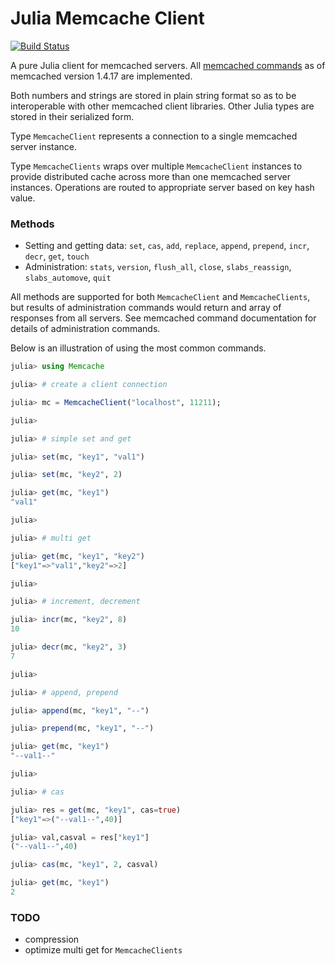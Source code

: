 # Julia Memcache Client

[![Build Status](https://travis-ci.org/tanmaykm/Memcache.jl.png)](https://travis-ci.org/tanmaykm/Memcache.jl)

A pure Julia client for memcached servers. All [memcached commands](https://github.com/memcached/memcached/wiki/Commands) as of memcached version 1.4.17 are implemented.

Both numbers and strings are stored in plain string format so as to be interoperable with other memcached client libraries. Other Julia types are stored in their serialized form.

Type `MemcacheClient` represents a connection to a single memcached server instance.

Type `MemcacheClients` wraps over multiple `MemcacheClient` instances to provide distributed cache across more than one memcached server instances. Operations are routed to appropriate server based on key hash value.


### Methods
- Setting and getting data: `set`, `cas`, `add`, `replace`, `append`, `prepend`, `incr`, `decr`, `get`, `touch`
- Administration: `stats`, `version`, `flush_all`, `close`, `slabs_reassign`, `slabs_automove`, `quit`

All methods are supported for both `MemcacheClient` and `MemcacheClients`, but results of administration commands would return and array of responses from all servers. See memcached command documentation for details of administration commands. 

Below is an illustration of using the most common commands.

````julia
julia> using Memcache

julia> # create a client connection

julia> mc = MemcacheClient("localhost", 11211);

julia> 

julia> # simple set and get

julia> set(mc, "key1", "val1")

julia> set(mc, "key2", 2)

julia> get(mc, "key1")
"val1"

julia> 

julia> # multi get

julia> get(mc, "key1", "key2")
["key1"=>"val1","key2"=>2]

julia> 

julia> # increment, decrement

julia> incr(mc, "key2", 8)
10

julia> decr(mc, "key2", 3)
7

julia> 

julia> # append, prepend

julia> append(mc, "key1", "--")

julia> prepend(mc, "key1", "--")

julia> get(mc, "key1")
"--val1--"

julia> 

julia> # cas

julia> res = get(mc, "key1", cas=true)
["key1"=>("--val1--",40)]

julia> val,casval = res["key1"]
("--val1--",40)

julia> cas(mc, "key1", 2, casval)

julia> get(mc, "key1")
2
````



### TODO
- compression
- optimize multi get for `MemcacheClients`

